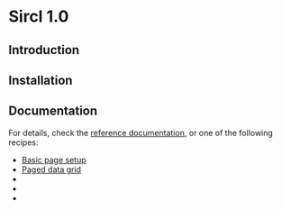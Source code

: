﻿Sircl 1.0
=========


## Introduction

## Installation

## Documentation

For details, check the [reference documentation](sircl-ref.md), or one of the following recipes:

- [Basic page setup]()
- [Paged data grid](sircl-recip-pagedgrid.md)
- []()
- []()
- []()
